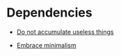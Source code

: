 # Dependencies


 - [Do not accumulate useless things](../Do%20not%20accumulate%20useless%20things/index.md)
    
 - [Embrace minimalism](../Embrace%20minimalism/index.md)
    
